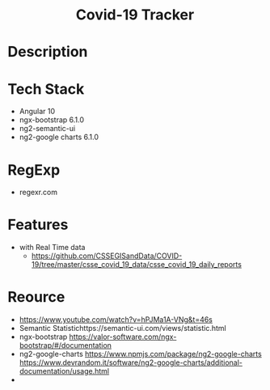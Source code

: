 <h1 align='center'>Covid-19 Tracker</h1>

# Description

# Tech Stack
- Angular 10
- ngx-bootstrap 6.1.0
- ng2-semantic-ui
- ng2-google charts 6.1.0

# RegExp
- regexr.com

# Features
- with Real Time data
  - https://github.com/CSSEGISandData/COVID-19/tree/master/csse_covid_19_data/csse_covid_19_daily_reports


# Reource
- https://www.youtube.com/watch?v=hPJMa1A-VNg&t=46s
- Semantic Statistichttps://semantic-ui.com/views/statistic.html
- ngx-bootstrap https://valor-software.com/ngx-bootstrap/#/documentation
- ng2-google-charts https://www.npmjs.com/package/ng2-google-charts https://www.devrandom.it/software/ng2-google-charts/additional-documentation/usage.html
-